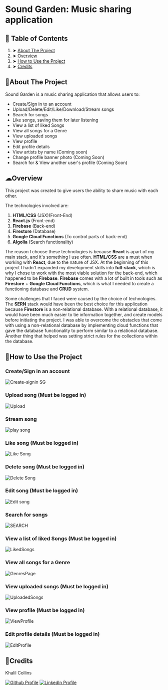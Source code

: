 # Sound Garden: Music sharing application 

## 📖 Table of Contents
1. ➤ [About The Project](#about-the-project) 
2. ➤ [Overview](#overview) 
3. ➤ [How to Use the Project](#how-to-use-the-project)
4. ➤ [Credits](#credits)
## 📝About The Project
Sound Garden is a music sharing application that allows users to:
- Create/Sign in to an account
- Upload/Delete/Edit/Like/Download/Stream songs
- Search for songs
- Like songs, saving them for later listening
- View a list of liked Songs
- View all songs for a Genre
- View uploaded songs
- View profile
- Edit profile details
- View artists by name (Coming soon)
- Change profile banner photo (Coming Soon)
- Search for & View another user's profile (Coming Soon)

## ☁Overview
This project was created to give users the ability to share music with each other.

The technologies involved are:

1) **HTML/CSS** (JSX)(Front-End)
2) **React.js** (Front-end)
3) **Firebase** (Back-end)
4) **Firestore** (Database)
5) **Google Cloud Functions** (To control parts of back-end)
6) **Algolia** (Search functionality) 

The reason I choose these technologies is because **React** is apart of my main stack, and it's something I use often. **HTML/CSS** are a must when working with **React**, due to the nature of JSX. At the beginning of this project I hadn't expanded my development skills into **full-stack**, which is why I chose to work with the most viable solution for the back-end, which happened to be **Firebase**. **Firebase** comes with a lot of built in tools such as **Firestore** + **Google Cloud Functions**, which is what I needed to create a functioning database and **CRUD** system.

Some challenges that I faced were caused by the choice of technologies. The **SERN** stack would have been the best choice for this application because **Firestore** is a non-relational database. With a relational database, it would have been much easier to tie information together, and create models before initiating the project. I was able to overcome the obstacles that come with using a non-relational database by implementing cloud functions that gave the database functionality to perform similar to a relational database. Another thing that helped was setting strict rules for the collections within the database. 

## 📖How to Use the Project
### Create/Sign in an account
![Create-signin SG](https://user-images.githubusercontent.com/11954011/176270113-f4cf0cbf-969d-479a-a465-13e660932f07.png)
### Upload song (Must be logged in)
![Upload](https://user-images.githubusercontent.com/11954011/176270137-3b5f7ac5-acaf-493a-8fab-f96fd0c0fd84.png)
### Stream song
![play song](https://user-images.githubusercontent.com/11954011/176270233-3d7b9967-7a99-4594-96cb-3876d1114887.png)
### Like song (Must be logged in)
![Like Song](https://user-images.githubusercontent.com/11954011/176270171-307f776e-36a2-46eb-83a4-53273159aa2a.png)
### Delete song (Must be logged in)
![Delete Song](https://user-images.githubusercontent.com/11954011/176270268-39de7dbc-6e42-4d52-adee-702d5c3a2c9a.png)
### Edit song (Must be logged in)
![Edit song](https://user-images.githubusercontent.com/11954011/176270289-ad91321f-f0a2-4dea-b18b-e3cbb66862fa.png)
### Search for songs 
![SEARCH](https://user-images.githubusercontent.com/11954011/176272250-24e5d8d1-e76d-4ea2-864f-82b8b64cbae2.png)
### View a list of liked Songs (Must be logged in)
![LikedSongs](https://user-images.githubusercontent.com/11954011/176271680-5eabce00-c315-413e-950b-77191f826b00.png)
### View all songs for a Genre 
![GenresPage](https://user-images.githubusercontent.com/11954011/176271703-b558e3ce-0076-48b5-8828-ed51a44ea1ac.png)
### View uploaded songs (Must be logged in)
![UploadedSongs](https://user-images.githubusercontent.com/11954011/176271726-e7980121-6ced-44a5-8305-d7c9fcf057fc.png)
### View profile (Must be logged in)
![ViewProfile](https://user-images.githubusercontent.com/11954011/176270318-4a8122a1-ae54-4cf8-850b-735681c3f71f.png)
### Edit profile details (Must be logged in)
![EditProfile](https://user-images.githubusercontent.com/11954011/176271742-65676b03-1b1c-46e1-9808-aa96db5135a9.png)

## 📜Credits
Khalil Collins

[![Github Profile](https://user-images.githubusercontent.com/11954011/176273000-707b1d41-9837-4f02-bac9-3126e1bcd260.png)](https://github.com/khalil0525)
[![LinkedIn Profile](https://user-images.githubusercontent.com/11954011/176273060-72918a45-23ce-48b7-90f0-9b5debb0258f.png)](https://www.linkedin.com/in/khalilcollins/)


